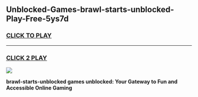 
## Unblocked-Games-brawl-starts-unblocked-Play-Free-5ys7d
<h3>
<a href="https://premium76.site?title=brawl-starts-unblocked&ref=19M">CLICK TO PLAY</a></h3>
<hr>

<h3>
<a href="https://premium76.site?title=brawl-starts-unblocked&ref=19M">CLICK 2 PLAY</a>
  
</h3>

<a href="https://premium76.site?title=brawl-starts-unblocked&ref=19M"><img src="https://clearcache.store/games.png"></a>


**brawl-starts-unblocked games unblocked: Your Gateway to Fun and Accessible Online Gaming**

